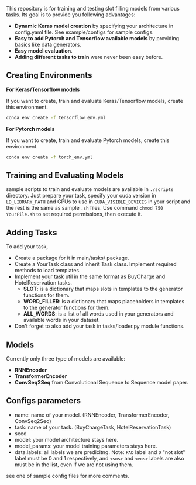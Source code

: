 This repository is for training and testing slot filling models from various tasks.
Its goal is to provide you following advantages:
- **Dynamic Keras model creation** by specifying your architecture in config.yaml file. See example/configs for sample configs.
- **Easy to add Pytorch and Tensorflow available models** by providing basics like data generators.
- **Easy model evaluation**.
- **Adding different tasks to train** were never been easy before.

## Creating Environments

**For Keras/Tensorflow models**

If you want to create, train and evaluate Keras/Tensorflow models, create this environment.

```bash
conda env create -f tensorflow_env.yml
```


**For Pytorch models**

If you want to create, train and evaluate Pytorch models, create this environment.

```bash
conda env create -f torch_env.yml
```

## Training and Evaluating Models

sample scripts to train and evaluate models are available in `./scripts` directory.
Just prepare your task, specify your cuda version in `LD_LIBRARY_PATH` and GPUs to use in `CUDA_VISIBLE_DEVICES` in your script and the rest is the same as sample `.sh` files. 
Use command `chmod 750 YourFile.sh` to set required permissions, then execute it. 

## Adding Tasks
To add your task, 
- Create a package for it in main/tasks/ package.
- Create a YourTask class and inherit Task class. Implement required methods to load templates.
- Implement your task util in the same format as BuyCharge and HotelReservation tasks.
  - **SLOT**: is a dictionary that maps slots in templates to the generator functions for them.
  - **WORD_FILLER**: is a dictionary that maps placeholders in templates to the generator functions for them.
  - **ALL_WORDS**: is a list of all words used in your generators and available words in your dataset.
- Don't forget to also add your task in tasks/loader.py module functions.

## Models
Currently only three type of models are available:
- **RNNEncoder**
- **TransformerEncoder**
- **ConvSeq2Seq** from Convolutional Sequence to Sequence model paper.

## Configs parameters
- name: name of your model. (RNNEncoder, TransformerEncoder, ConvSeq2Seq)
- task: name of your task. (BuyChargeTask, HotelReservationTask)
- seed
- model: your model architecture stays here.
- model_params: your model training parameters stays here.
- data.labels: all labels we are predicitng. 
  Note: `PAD` label and `O` "not slot" label must be 0 and 1 respectively, and `<sos>` and `<eos>` labels are also must be in the list, even if we are not using them.

see one of sample config files for more comments.

